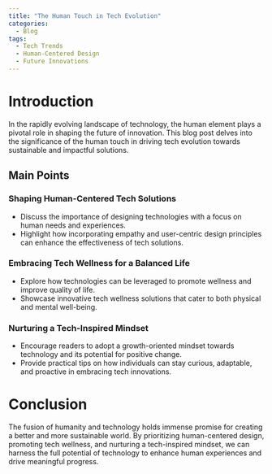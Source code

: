```yaml
---
title: "The Human Touch in Tech Evolution"
categories:
  - Blog
tags:
  - Tech Trends
  - Human-Centered Design
  - Future Innovations
---
```


# Introduction
In the rapidly evolving landscape of technology, the human element plays a pivotal role in shaping the future of innovation. This blog post delves into the significance of the human touch in driving tech evolution towards sustainable and impactful solutions.

## Main Points
### Shaping Human-Centered Tech Solutions
- Discuss the importance of designing technologies with a focus on human needs and experiences.
- Highlight how incorporating empathy and user-centric design principles can enhance the effectiveness of tech solutions.

### Embracing Tech Wellness for a Balanced Life
- Explore how technologies can be leveraged to promote wellness and improve quality of life.
- Showcase innovative tech wellness solutions that cater to both physical and mental well-being.

### Nurturing a Tech-Inspired Mindset
- Encourage readers to adopt a growth-oriented mindset towards technology and its potential for positive change.
- Provide practical tips on how individuals can stay curious, adaptable, and proactive in embracing tech innovations.

# Conclusion
The fusion of humanity and technology holds immense promise for creating a better and more sustainable world. By prioritizing human-centered design, promoting tech wellness, and nurturing a tech-inspired mindset, we can harness the full potential of technology to enhance human experiences and drive meaningful progress.